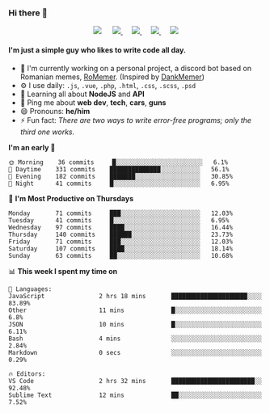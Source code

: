 ### Hi there 👋

<p align="center">
    <a href="https://pufler.dev/git-badges/" target="_blank"><img src="https://badges.pufler.dev/visits/LeonardSSH/LeonardSSH?style=flat-square&color=6875f5&logo=github"></a>
    &emsp;
    <a href="https://twitter.com/leonardssh_22" target="_blank">
        <img src="https://img.shields.io/twitter/follow/leonardssh_22?color=1DA1F2&label=%40leonardssh_22&logo=twitter&style=flat-square">     
    </a> 
    &emsp;
    <a href="javascript:void(0)" target="_blank">
        <img src="https://img.shields.io/badge/Leonard-6666-738ADB?label=Leonard&style=flat-square&logo=discord">     
    </a> 
     &emsp;
    <a href="https://www.instagram.com/leonardssh22/" target="_blank">
        <img src="https://img.shields.io/badge/leonardssh22-follow-ff3d55?label=@leonardssh22&style=flat-square&logo=instagram">     
    </a> 
     &emsp;
    <a href="mailto:contact@leonard.pw" target="_blank">
        <img src="https://img.shields.io/badge/contact@leonard.pw-contact-D44638?label=contact@leonard.pw&style=flat-square&logo=gmail">     
    </a> 
</p>

#### I'm just a simple guy who likes to write code all day.

- 🏢 I'm currently working on a personal project, a discord bot based on Romanian memes, [RoMemer](https://github.com/RoMemer). (Inspired by [DankMemer](https://github.com/DankMemer))
- ⚙️ I use daily: `.js`, `.vue`, `.php`, `.html`, `.css`, `.scss`, `.psd`
- 🌱 Learning all about **NodeJS** and **API**
- 💬 Ping me about **web dev**, **tech**, **cars**, **guns**
- 😄 Pronouns: **he/him**
- ⚡️ Fun fact: *There are two ways to write error-free programs; only the third one works.*

<!--START_SECTION:waka-->
**I'm an early 🐤** 

```text
🌞 Morning    36 commits     █░░░░░░░░░░░░░░░░░░░░░░░░   6.1% 
🌆 Daytime    331 commits    ██████████████░░░░░░░░░░░   56.1% 
🌃 Evening    182 commits    ███████░░░░░░░░░░░░░░░░░░   30.85% 
🌙 Night      41 commits     █░░░░░░░░░░░░░░░░░░░░░░░░   6.95%

```
📅 **I'm Most Productive on Thursdays** 

```text
Monday       71 commits     ███░░░░░░░░░░░░░░░░░░░░░░   12.03% 
Tuesday      41 commits     █░░░░░░░░░░░░░░░░░░░░░░░░   6.95% 
Wednesday    97 commits     ████░░░░░░░░░░░░░░░░░░░░░   16.44% 
Thursday     140 commits    ██████░░░░░░░░░░░░░░░░░░░   23.73% 
Friday       71 commits     ███░░░░░░░░░░░░░░░░░░░░░░   12.03% 
Saturday     107 commits    ████░░░░░░░░░░░░░░░░░░░░░   18.14% 
Sunday       63 commits     ██░░░░░░░░░░░░░░░░░░░░░░░   10.68%

```


📊 **This week I spent my time on** 

```text
💬 Languages: 
JavaScript               2 hrs 18 mins       █████████████████████░░░░   83.89% 
Other                    11 mins             █░░░░░░░░░░░░░░░░░░░░░░░░   6.8% 
JSON                     10 mins             █░░░░░░░░░░░░░░░░░░░░░░░░   6.11% 
Bash                     4 mins              ░░░░░░░░░░░░░░░░░░░░░░░░░   2.84% 
Markdown                 0 secs              ░░░░░░░░░░░░░░░░░░░░░░░░░   0.29%

🔥 Editors: 
VS Code                  2 hrs 32 mins       ███████████████████████░░   92.48% 
Sublime Text             12 mins             ██░░░░░░░░░░░░░░░░░░░░░░░   7.52%

```


<!--END_SECTION:waka-->
